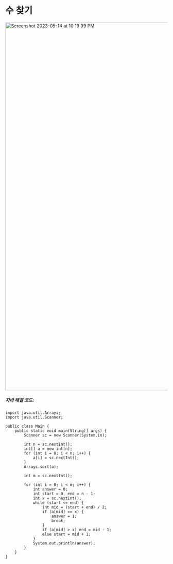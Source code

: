 # 수 찾기
<img width="1145" alt="Screenshot 2023-05-14 at 10 19 39 PM" src="https://github.com/Kumushai9919/Baekjoon/assets/83897840/60b021bc-5b17-4627-84eb-9b06c9c52e94">





##### 자바 해결 코드:
````
import java.util.Arrays;
import java.util.Scanner;

public class Main {
    public static void main(String[] args) {
        Scanner sc = new Scanner(System.in);

        int n = sc.nextInt();
        int[] a = new int[n];
        for (int i = 0; i < n; i++) {
            a[i] = sc.nextInt();
        }
        Arrays.sort(a);

        int m = sc.nextInt();

        for (int i = 0; i < m; i++) {
            int answer = 0;
            int start = 0, end = n - 1;
            int x = sc.nextInt();
            while (start <= end) {
                int mid = (start + end) / 2;
                if (a[mid] == x) {
                    answer = 1;
                    break;
                }
                if (a[mid] > x) end = mid - 1;
                else start = mid + 1;
            }
            System.out.println(answer);
        }
    }
}
````
